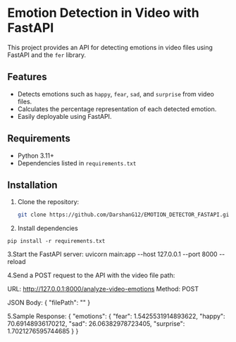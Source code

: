 # Emotion Detection in Video with FastAPI

This project provides an API for detecting emotions in video files using FastAPI and the `fer` library.

## Features

- Detects emotions such as `happy`, `fear`, `sad`, and `surprise` from video files.
- Calculates the percentage representation of each detected emotion.
- Easily deployable using FastAPI.

## Requirements

- Python 3.11+
- Dependencies listed in `requirements.txt`

## Installation

1. Clone the repository:
   ```bash
   git clone https://github.com/DarshanG12/EMOTION_DETECTOR_FASTAPI.git
   

2. Install dependencies
```
pip install -r requirements.txt
```

3.Start the FastAPI server:
uvicorn main:app --host 127.0.0.1 --port 8000 --reload

4.Send a POST request to the API with the video file path:

URL: http://127.0.0.1:8000/analyze-video-emotions
Method: POST

JSON Body:
{
  "filePath": "<absolute path to your video file>"
}

5.Sample Response:
{
    "emotions": {
        "fear": 1.5425531914893622,
        "happy": 70.69148936170212,
        "sad": 26.06382978723405,
        "surprise": 1.7021276595744685
    }
}
